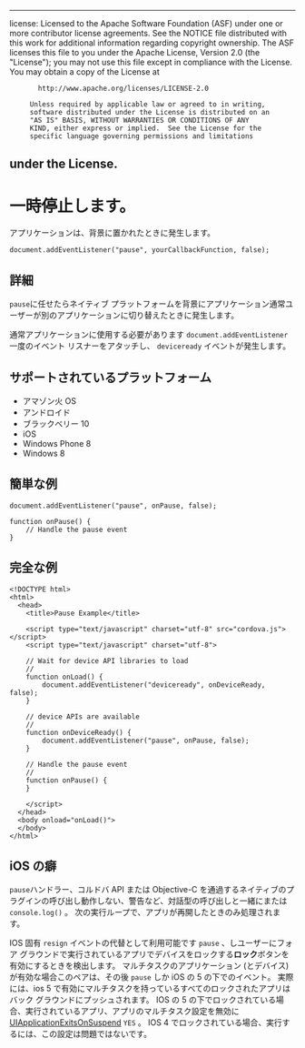 * * *

license: Licensed to the Apache Software Foundation (ASF) under one or more contributor license agreements. See the NOTICE file distributed with this work for additional information regarding copyright ownership. The ASF licenses this file to you under the Apache License, Version 2.0 (the "License"); you may not use this file except in compliance with the License. You may obtain a copy of the License at

           http://www.apache.org/licenses/LICENSE-2.0
    
         Unless required by applicable law or agreed to in writing,
         software distributed under the License is distributed on an
         "AS IS" BASIS, WITHOUT WARRANTIES OR CONDITIONS OF ANY
         KIND, either express or implied.  See the License for the
         specific language governing permissions and limitations
    

## under the License.

# 一時停止します。

アプリケーションは、背景に置かれたときに発生します。

    document.addEventListener("pause", yourCallbackFunction, false);
    

## 詳細

`pause`に任せたらネイティブ プラットフォームを背景にアプリケーション通常ユーザーが別のアプリケーションに切り替えたときに発生します。

通常アプリケーションに使用する必要があります `document.addEventListener` 一度のイベント リスナーをアタッチし、 `deviceready` イベントが発生します。

## サポートされているプラットフォーム

*   アマゾン火 OS
*   アンドロイド
*   ブラックベリー 10
*   iOS
*   Windows Phone 8
*   Windows 8

## 簡単な例

    document.addEventListener("pause", onPause, false);
    
    function onPause() {
        // Handle the pause event
    }
    

## 完全な例

    <!DOCTYPE html>
    <html>
      <head>
        <title>Pause Example</title>
    
        <script type="text/javascript" charset="utf-8" src="cordova.js"></script>
        <script type="text/javascript" charset="utf-8">
    
        // Wait for device API libraries to load
        //
        function onLoad() {
            document.addEventListener("deviceready", onDeviceReady, false);
        }
    
        // device APIs are available
        //
        function onDeviceReady() {
            document.addEventListener("pause", onPause, false);
        }
    
        // Handle the pause event
        //
        function onPause() {
        }
    
        </script>
      </head>
      <body onload="onLoad()">
      </body>
    </html>
    

## iOS の癖

`pause`ハンドラー、コルドバ API または Objective-C を通過するネイティブのプラグインの呼び出し動作しない、警告など、対話型の呼び出しと一緒にまたは `console.log()` 。 次の実行ループで、アプリが再開したときのみ処理されます。

IOS 固有 `resign` イベントの代替として利用可能です `pause` 、しユーザーにフォア グラウンドで実行されているアプリでデバイスをロックする**ロック**ボタンを有効にするときを検出します。 マルチタスクのアプリケーション (とデバイス) が有効な場合このペアは、その後 `pause` しか iOS の 5 の下でのイベント。 実際には、ios 5 で有効にマルチタスクを持っているすべてのロックされたアプリはバック グラウンドにプッシュされます。 IOS の 5 の下でロックされている場合、実行されているアプリ、アプリのマルチタスク設定を無効に[UIApplicationExitsOnSuspend][1] `YES` 。 IOS 4 でロックされている場合、実行するには、この設定は問題ではないです。

 [1]: http://developer.apple.com/library/ios/#documentation/general/Reference/InfoPlistKeyReference/Articles/iPhoneOSKeys.html